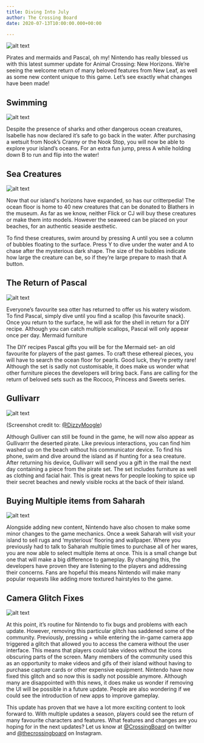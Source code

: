```yaml
---
title: Diving Into July
author: The Crossing Board
date: 2020-07-13T10:00:00.000+00:00

---
```

![alt text](../images/posts/13072020/image1.jpg) 

Pirates and mermaids and Pascal, oh my! Nintendo has really blessed us with this latest summer update for Animal Crossing: New Horizons. We’re seeing the welcome return of many beloved features from New Leaf, as well as some new content unique to this game. Let’s see exactly what changes have been made!

## Swimming 
![alt text](../images/posts/13072020/image2.jpg)

Despite the presence of sharks and other dangerous ocean creatures, Isabelle has now declared it’s safe to go back in the water. After purchasing a wetsuit from Nook’s Cranny or the Nook Stop, you will now be able to explore your island’s oceans. For an extra fun jump, press A while holding down B to run and flip into the water!

## Sea Creatures
![alt text](../images/posts/13072020/image3.jpg)

Now that our island's horizons have expanded, so has our critterpedia! The ocean floor is home to 40 new creatures that can be donated to Blathers in the museum. As far as we know, neither Flick or CJ will buy these creatures or make them into models. However the seaweed can be placed on your beaches, for an authentic seaside aesthetic. 

To find these creatures, swim around by pressing A until you see a column of bubbles floating to the surface. Press Y to dive under the water and A to chase after the mysterious dark shape. The size of the bubbles indicate how large the creature can be, so if they’re large prepare to mash that A button. 

## The Return of Pascal
![alt text](../images/posts/13072020/image4.jpg)

Everyone’s favourite sea otter has returned to offer us his watery wisdom. To find Pascal, simply dive until you find a scallop (his favourite snack). Once you return to the surface, he will ask for the shell in return for a DIY recipe. Although you can catch multiple scallops, Pascal will only appear once per day.
Mermaid furniture 

The DIY recipes Pascal gifts you will be for the Mermaid set- an old favourite for players of the past games. To craft these ethereal pieces, you will have to search the ocean floor for pearls. Good luck, they’re pretty rare! 
Although the set is sadly not customisable, it does make us wonder what other furniture pieces the developers will bring back. Fans are calling for the return of beloved sets such as the Rococo, Princess and Sweets series.

## Gullivarr
![alt text](../images/posts/13072020/image5.jpg)
<p class="image-credit">(Screenshot credit to: <a href="https://twitter.com/DizzyMoogle" target="_blank">@DizzyMoogle</a>)</p>

Although Gulliver can still be found in the game, he will now also appear as Gullivarrr the deserted pirate. Like previous interactions, you can find him washed up on the beach without his communicator device. To find his phone, swim and dive around the island as if hunting for a sea creature. After returning his device, Gullivarr will send you a gift in the mail the next day containing a piece from the pirate set. The set includes furniture as well as clothing and facial hair. This is great news for people looking to spice up their secret beaches and newly visible rocks at the back of their island. 

## Buying Multiple items from Saharah 
![alt text](../images/posts/13072020/image6.jpg)

Alongside adding new content, Nintendo have also chosen to make some minor changes to the game mechanics. Once a week Saharah will visit your island to sell rugs and ‘mysterious’ flooring and wallpaper. Where you previously had to talk to Saharah multiple times to purchase all of her wares, you are now able to select multiple items at once. This is a small change but one that will make a big difference to gameplay.
By changing this, the developers have proven they are listening to the players and addressing their concerns. Fans are hopeful this means Nintendo will make many popular requests like adding more textured hairstyles to the game. 

## Camera Glitch Fixes
![alt text](../images/posts/13072020/image7.jpg)

At this point, it’s routine for Nintendo to fix bugs and problems with each update. However, removing this particular glitch has saddened some of the community. Previously, pressing + while entering the in-game camera app triggered a glitch that allowed you to access the camera without the user interface. This means that players could take videos without the icons obscuring parts of the screen. Many members of the community used this as an opportunity to make videos and gifs of their island without having to purchase capture cards or other expensive equipment. Nintendo have now fixed this glitch and so now this is sadly not possible anymore. 
Although many are disappointed with this news, it does make us wonder if removing the UI will be possible in a future update. People are also wondering if we could see the introduction of new apps to improve gameplay. 

This update has proven that we have a lot more exciting content to look forward to. With multiple updates a season, players could see the return of many favourite characters and features. What features and changes are you hoping for in the next updates? Let us know at [@CrossingBoard](https://twitter.com/crossingboard) on twitter and [@thecrossingboard](https://instagram.com/thecrossingboard) on Instagram. 
